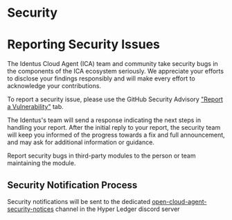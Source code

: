 # Security

# Reporting Security Issues

The Identus Cloud Agent (ICA) team and community take security bugs in the components of the ICA ecosystem seriously. We appreciate your efforts to disclose your findings responsibly and will make every effort to acknowledge your contributions.

To report a security issue, please use the GitHub Security Advisory ["Report a Vulnerability"](https://github.com/hyperledger/identus-cloud-agent/security/advisories/new) tab.

The Identus's team will send a response indicating the next steps in handling your report. After the initial reply to your report, the security team will keep you informed of the progress towards a fix and full announcement, and may ask for additional information or guidance.

Report security bugs in third-party modules to the person or team maintaining the module.

## Security Notification Process

Security notifications will be sent to the dedicated [open-cloud-agent-security-notices](https://discordapp.com/channels/905194001349627914/1199354196944748614) channel in the Hyper Ledger discord server
